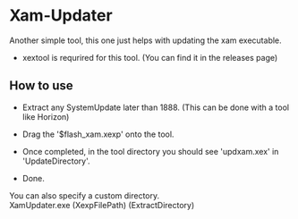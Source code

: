 # Xam-Updater
Another simple tool, this one just helps with updating the xam executable.
- xextool is requrired for this tool. (You can find it in the releases page)

## How to use

- Extract any SystemUpdate later than 1888. (This can be done with a tool like Horizon) 
- Drag the '$flash_xam.xexp' onto the tool. 
- Once completed, in the tool directory you should see 'updxam.xex' in 'UpdateDirectory'. 

- Done. 

You can also specify a custom directory. \
XamUpdater.exe (XexpFilePath) (ExtractDirectory)
